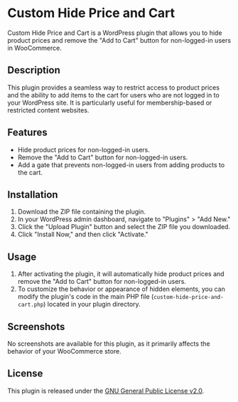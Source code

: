 # Custom Hide Price and Cart

Custom Hide Price and Cart is a WordPress plugin that allows you to hide product prices and remove the "Add to Cart" button for non-logged-in users in WooCommerce.

## Description

This plugin provides a seamless way to restrict access to product prices and the ability to add items to the cart for users who are not logged in to your WordPress site. It is particularly useful for membership-based or restricted content websites.

## Features

- Hide product prices for non-logged-in users.
- Remove the "Add to Cart" button for non-logged-in users.
- Add a gate that prevents non-logged-in users from adding products to the cart.

## Installation

1. Download the ZIP file containing the plugin.
2. In your WordPress admin dashboard, navigate to "Plugins" > "Add New."
3. Click the "Upload Plugin" button and select the ZIP file you downloaded.
4. Click "Install Now," and then click "Activate."

## Usage

1. After activating the plugin, it will automatically hide product prices and remove the "Add to Cart" button for non-logged-in users.
2. To customize the behavior or appearance of hidden elements, you can modify the plugin's code in the main PHP file (`custom-hide-price-and-cart.php`) located in your plugin directory.

## Screenshots

No screenshots are available for this plugin, as it primarily affects the behavior of your WooCommerce store.

## License

This plugin is released under the [GNU General Public License v2.0](LICENSE.txt).
